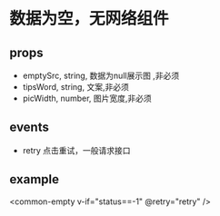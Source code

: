 # 数据为空，无网络组件
## props
- emptySrc,  string, 数据为null展示图 ,非必须
- tipsWord, string, 文案,非必须
- picWidth, number, 图片宽度,非必须

## events
- retry 点击重试，一般请求接口

## example
<common-empty
  v-if="status==-1"
  @retry="retry"
/>
```

